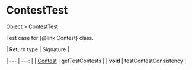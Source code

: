 
# ContestTest

[Object]() > [ContestTest](nullfr/faylixe/googlecodejam/client/ContestTest.md)


Test case for {@link Contest} class.

| Return type | Signature |

| --- | ---: |
| [Contest](nullfr/faylixe/googlecodejam/client/Contest.md) | getTestContests |
| **void** | testContestConsistency |
